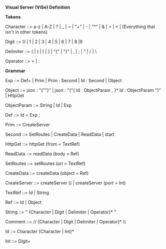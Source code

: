 **Visual Server (ViSe) Definition**

**Tokens**

Character   ::=  a-z | A-Z | ? | \_ | ~ | &quot;+&quot; | - | &quot;\*&quot; | &amp; | > | < | (Everything that isn&#39;t in other tokens)

Digit       ::=  0 | 1 | 2 | 3 | 4 | 5 | 6 | 7 | 8 |9

Delimiter   ::=  (  |  )  |  [ |  ] | &quot;{&quot; | &quot;}&quot; | , | ; | &quot; | / | \

Operator    ::=  = | :

**Grammar**

Exp         ::= Def+ | Prim | Prim : Second | Id : Second | Object

Object ::= json : &quot;{&quot;&quot;}&quot; | json : &quot;{&quot;{ Id : ObjectParam , }\* Id : ObjectParam &quot;}&quot; | HttpGet

ObjectParam ::= String | Id | Exp

Def ::= Id = Exp ;

Prim  ::= CreateServer

Second ::= SetRoutes | CreateData | ReadData | start

HttpGet ::= httpGet (from = TextRef)

ReadData ::= readData (body = Ref)

SetRoutes ::= setRoutes (url = TextRef)

CreateData ::= createData (object = Ref)

CreateServer ::= createServer () | createServer (port = Int)

TextRef ::= Id | String

Ref ::= Id | Object

String ::= &quot; {Character | Digit | Delimiter | Operator}\* &quot;

Comment ::= // {Character | Digit | Delimiter | Operator}\* \\\\

Id ::= Character {Character | Int}\*

Int ::= Digit+
